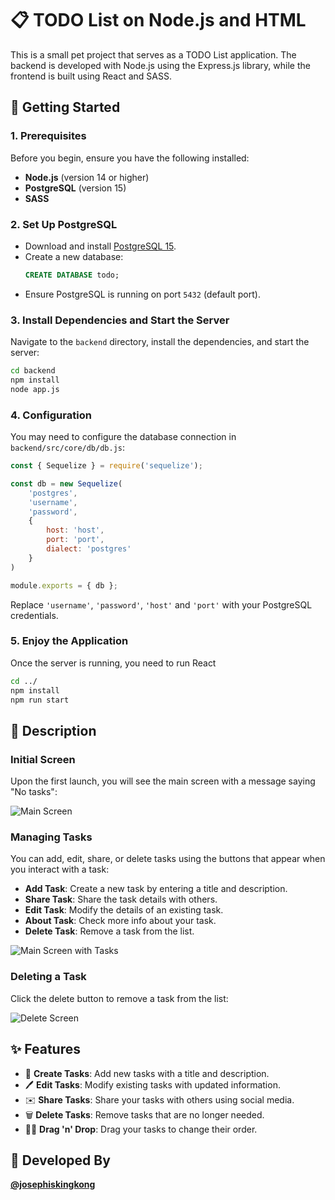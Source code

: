 # 📋 TODO List on Node.js and HTML

This is a small pet project that serves as a TODO List application. The backend is developed with Node.js using the Express.js library, while the frontend is built using React and SASS.

## 🚀 Getting Started

### 1. Prerequisites

Before you begin, ensure you have the following installed:

- **Node.js** (version 14 or higher)
- **PostgreSQL** (version 15)
- **SASS**

### 2. Set Up PostgreSQL

- Download and install [PostgreSQL 15](https://www.postgresql.org/download/).
- Create a new database:
  ```sql
  CREATE DATABASE todo;
  ```
- Ensure PostgreSQL is running on port `5432` (default port).

### 3. Install Dependencies and Start the Server

Navigate to the `backend` directory, install the dependencies, and start the server:

```bash
cd backend
npm install
node app.js
```

### 4. Configuration

You may need to configure the database connection in `backend/src/core/db/db.js`:

```javascript
const { Sequelize } = require('sequelize');

const db = new Sequelize(
    'postgres',
    'username',
    'password',
    {
        host: 'host',
        port: 'port',
        dialect: 'postgres'
    }
)

module.exports = { db };
```
Replace `'username'`, `'password'`, `'host'` and `'port'` with your PostgreSQL credentials.

### 5. Enjoy the Application

Once the server is running, you need to run React

```bash
cd ../
npm install
npm run start
```

## 📝 Description

### Initial Screen

Upon the first launch, you will see the main screen with a message saying "No tasks":

![Main Screen](https://i.imgur.com/i2hswfY.png)

### Managing Tasks

You can add, edit, share, or delete tasks using the buttons that appear when you interact with a task:

- **Add Task**: Create a new task by entering a title and description.
- **Share Task**: Share the task details with others.
- **Edit Task**: Modify the details of an existing task.
- **About Task**: Check more info about your task.
- **Delete Task**: Remove a task from the list.

![Main Screen with Tasks](https://i.imgur.com/1QcDwNp.png)

### Deleting a Task

Click the delete button to remove a task from the list:

![Delete Screen](https://i.imgur.com/D8LB5c2.png)

## ✨ Features

- 📝 **Create Tasks**: Add new tasks with a title and description.
- 🖊️ **Edit Tasks**: Modify existing tasks with updated information.
- ✉️ **Share Tasks**: Share your tasks with others using social media.
- 🗑️ **Delete Tasks**: Remove tasks that are no longer needed.
- ☝🏽 **Drag 'n' Drop**: Drag your tasks to change their order.

## 📌 Developed By

**[@josephiskingkong](https://github.com/josephiskingkong)**

